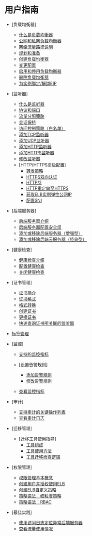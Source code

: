 # 用户指南

-   [负载均衡器]
    -   [什么是负载均衡器](什么是负载均衡器.md)
    -   [公网和私网负载均衡器](公网和私网负载均衡器.md)
    -   [网络流量路径说明](网络流量路径说明.md)
    -   [规划和准备](规划和准备.md)
    -   [创建负载均衡器](创建负载均衡器.md)
    -   [变更配置](变更配置.md)
    -   [启用和停用负载均衡器](启用和停用负载均衡器.md)
    -   [删除负载均衡器](删除负载均衡器.md)
    -   [为实例绑定/解绑EIP](为实例绑定-解绑EIP.md)

-   [监听器]
    -   [什么是监听器](什么是监听器.md)
    -   [协议和端口](协议和端口.md)
    -   [流量分配策略](流量分配策略.md)
    -   [会话保持](会话保持.md)
    -   [访问控制策略（白名单）](访问控制策略（白名单）.md)
    -   [添加TCP监听器](添加TCP监听器.md)
    -   [添加UDP监听器](添加UDP监听器.md)
    -   [添加HTTP监听器](添加HTTP监听器.md)
    -   [添加HTTPS监听器](添加HTTPS监听器.md)
    -   [修改监听器](修改监听器.md)
    -   [HTTP/HTTPS高级配置]
        -   [转发策略](转发策略.md)
        -   [HTTPS双向认证](HTTPS双向认证.md)
        -   [HTTP/2](HTTP-2.md)
        -   [HTTP重定向至HTTPS](HTTP重定向至HTTPS.md)
        -   [获取ELB实例弹性公网IP](获取ELB实例弹性公网IP.md)
        -   [配置SNI](配置SNI.md)


-   [后端服务器]
    -   [后端服务器介绍](后端服务器介绍.md)
    -   [后端服务器配置安全组](后端服务器配置安全组.md)
    -   [添加或移除后端服务器（增强型）](添加或移除后端服务器（增强型）.md)
    -   [添加或移除后端云服务器（经典型）](添加或移除后端云服务器（经典型）.md)

-   [健康检查]
    -   [健康检查介绍](健康检查介绍.md)
    -   [配置健康检查](配置健康检查.md)
    -   [关闭健康检查](关闭健康检查.md)

-   [证书管理]
    -   [证书简介](证书简介.md)
    -   [证书格式](证书格式.md)
    -   [格式转换](格式转换.md)
    -   [创建证书](创建证书.md)
    -   [更换证书](更换证书.md)
    -   [快速查询证书所关联的监听器](快速查询证书所关联的监听器.md)

-   [标签管理](标签管理.md)
-   [监控]
    -   [支持的监控指标](支持的监控指标.md)
    -   [设置告警规则]
        -   [添加告警规则](添加告警规则.md)
        -   [修改告警规则](修改告警规则.md)

    -   [查看监控指标](查看监控指标.md)

-   [审计]
    -   [支持审计的关键操作列表](支持审计的关键操作列表.md)
    -   [查看审计日志](查看审计日志.md)

-   [迁移管理]
    -   [迁移工具使用指导]
        -   [工具组成](工具组成.md)
        -   [工具使用方法](工具使用方法.md)
        -   [工具迁移检查逻辑](工具迁移检查逻辑.md)


-   [权限管理]
    -   [权限管理基本概念](权限管理基本概念.md)
    -   [创建用户并授权使用ELB](创建用户并授权使用ELB.md)
    -   [创建ELB自定义策略](创建ELB自定义策略.md)
    -   [策略语法：细粒度策略](策略语法-细粒度策略.md)
    -   [策略语法：RBAC](策略语法-RBAC.md)

-   [最佳实践]
    -   [使用访问日志定位异常后端服务器](使用访问日志定位异常后端服务器.md)
    -   [查看流量使用情况](查看流量使用情况.md)


